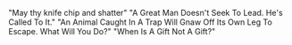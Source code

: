 "May thy knife chip and shatter"
"A Great Man Doesn't Seek To Lead. He's Called To It."
"An Animal Caught In A Trap Will Gnaw Off Its Own Leg To Escape. What Will You Do?"
"When Is A Gift Not A Gift?"
